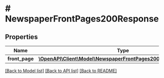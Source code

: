 # # NewspaperFrontPages200Response

## Properties

Name | Type | Description | Notes
------------ | ------------- | ------------- | -------------
**front_page** | [**\OpenAPI\Client\Model\NewspaperFrontPages200ResponseFrontPage**](NewspaperFrontPages200ResponseFrontPage.md) |  | [optional]

[[Back to Model list]](../../README.md#models) [[Back to API list]](../../README.md#endpoints) [[Back to README]](../../README.md)
